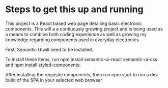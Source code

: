 # Steps to get this up and running

This project is a React based web page detailing basic electronic components. This will a a contiuously growing project and is being used as a means to combine both coding experience as well as growing my knowledge regarding components used in everyday electronics

First, Semantic UIwill need to be installed.

To install these items, run npm install semantic-ui-react semantic-ui-css and npm install styled-components.

After installing the requisite components, then run npm start to run a dev build of the SPA in your selected web browser
